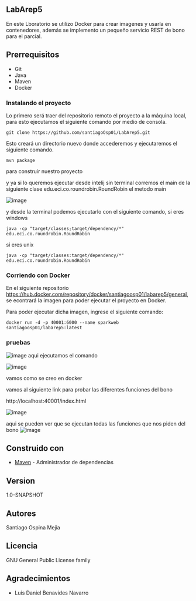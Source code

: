 ## LabArep5
En este Lboratorio se utilizo Docker para crear imagenes y usarla en contenedores, además se implemento un pequeño servicio REST de bono para el parcial.

## Prerrequisitos
* Git 
* Java
* Maven
* Docker

### Instalando el proyecto

Lo primero será traer del repositorio remoto el proyecto a la máquina local, para esto ejecutamos el siguiente comando por medio de consola.

```
git clone https://github.com/santiagoOsp01/LabArep5.git
```
Esto creará un directorio nuevo donde accederemos y ejecutaremos el siguiente comando.

```
mvn package
```
para construir nuestro proyecto 

y ya si lo queremos ejecutar desde intelij sin terminal corremos el main de la siguiente clase edu.eci.co.roundrobin.RoundRobin el metodo main

![image](https://github.com/santiagoOsp01/LabArep5/assets/111186366/dee091b1-4680-459a-a1c8-de66829b21bd)

y desde la terminal podemos ejecutarlo con el siguiente comando, si eres windows 

```
java -cp "target/classes;target/dependency/*" edu.eci.co.roundrobin.RoundRobin
```
si eres unix

```
java -cp "target/classes:target/dependency/*" edu.eci.co.roundrobin.RoundRobin
```
### Corriendo con Docker

En el siguiente repositorio https://hub.docker.com/repository/docker/santiagoosp01/labarep5/general, se econtrará la imagen para poder ejecutar el proyecto en Docker.

Para poder ejecutar dicha imagen, ingrese el siguiente comando:

```
docker run -d -p 40001:6000 --name sparkweb santiagoosp01/labarep5:latest
```
### pruebas 

![image](https://github.com/santiagoOsp01/LabArep5/assets/111186366/a44b15af-df61-4fb1-888c-89065cf5ad70)
aqui ejecutamos el comando

![image](https://github.com/santiagoOsp01/LabArep5/assets/111186366/cd2d486d-19e6-4410-b135-98efda6f2923)

vamos como se creo en docker

vamos al siguiente link para probar las diferentes funciones del bono 

http://localhost:40001/index.html

![image](https://github.com/santiagoOsp01/LabArep5/assets/111186366/8ed5a0ae-92bb-47e7-aaa3-c6d6d9690fad)

aqui se pueden ver que se ejecutan todas las funciones que nos piden del bono
![image](https://github.com/santiagoOsp01/LabArep5/assets/111186366/ee0f0dab-f3f2-465c-bf36-3d83d57ef2b4)

## Construido con

* [Maven](https://maven.apache.org/) - Administrador de dependencias

## Version

1.0-SNAPSHOT

## Autores
Santiago Ospina Mejia

## Licencia

GNU General Public License family

## Agradecimientos

* Luis Daniel Benavides Navarro


